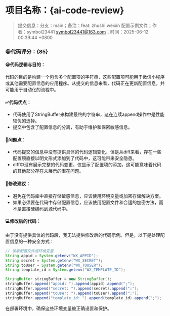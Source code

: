 # 项目名称：{ai-code-review}

> 提交信息：分支：main；备注：feat: zhushi:weixin 配置示例文件；作者：symbol23441 <symbol23441@163.com>；时间：2025-06-12 00:39:44 +0800

### 😀代码评分：{85}

#### 😀代码逻辑与目的：

代码的目的是构建一个包含多个配置项的字符串，这些配置项可能用于微信小程序或其他需要配置信息的应用程序。从提交的信息来看，代码正在更新配置信息，并可能用于自动化的流程中。

#### ✅代码优点：

- 代码使用了StringBuffer来构建最终的字符串，这在连续append操作中是性能较优的选择。
- 提交中包含了配置信息的分离，有助于维护和保密敏感信息。

#### 🤔问题点：

- 代码提交的信息中没有提供具体的代码逻辑变化，但是从diff来看，存在一些配置项直接以明文形式添加到了代码中，这可能带来安全隐患。
- diff中没有展示完整的代码变更，仅显示了配置项的添加，这可能意味着代码的其他部分存在未展示的潜在问题。

#### 🎯修改建议：

- 避免在代码库中直接存储敏感信息，应该使用环境变量或加密存储解决方案。
- 如果必须要在代码中存储配置信息，应该使用配置文件和合适的加密方法，而不是直接硬编码到源代码中。

#### 💻修改后的代码：

由于没有提供具体的代码段，我无法提供修改后的代码示例。但是，以下是处理配置信息的一种安全方式：

```java
// 读取配置文件或环境变量
String appid = System.getenv("WX_APPID");
String secret = System.getenv("WX_SECRET");
String toUser = System.getenv("WX_TOUSER");
String template_id = System.getenv("WX_TEMPLATE_ID");

StringBuffer stringBuffer = new StringBuffer();
stringBuffer.append("appid: ").append(appid).append(";");
stringBuffer.append("secret: ").append(secret).append(";");
stringBuffer.append("toUser: ").append(toUser).append(";");
stringBuffer.append("template_id: ").append(template_id).append(";");
```

在部署环境中，确保这些环境变量被正确设置和保护。